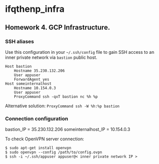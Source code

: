 # ifqthenp_infra

## Homework 4. GCP Infrastructure.
### SSH aliases
Use this configuration in your `~/.ssh/config` file to gain SSH access
to an inner private network via `bastion` public host.
```
Host bastion
	Hostname 35.230.132.206
	User appuser
	ForwardAgent yes
Host someinternalhost
	Hostname 10.154.0.3
	User appuser
	ProxyCommand ssh -qxT bastion nc %h %p
```
Alternative solution: `ProxyCommand ssh -W %h:%p bastion`

### Connection configuration
bastion_IP = 35.230.132.206
someinternalhost_IP = 10.154.0.3

To check  OpenVPN server connection:
```
$ sudo apt-get install openvpn
$ sudo openvpn --config /path/to/config.ovpn
$ ssh -i ~/.ssh/appuser appuser@< inner private network IP >
```

